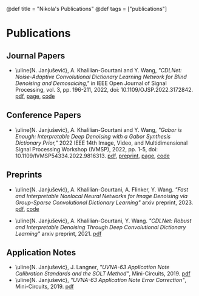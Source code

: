@def title = "Nikola's Publications"
@def tags = ["publications"]

# Publications

## Journal Papers
* \uline{N. Janjušević}, A. Khalilian-Gourtani and Y. Wang, *"CDLNet: Noise-Adaptive Convolutional Dictionary Learning Network for Blind Denoising and Demosaicing,"* in IEEE Open Journal of Signal Processing, vol. 3, pp. 196-211, 2022, doi: 10.1109/OJSP.2022.3172842. [pdf](https://ieeexplore.ieee.org/document/9769957), [page](/projects/dcdl), [code](https://github.com/nikopj/CDLNet-OJSP)

## Conference Papers
* \uline{N. Janjušević}, A. Khalilian-Gourtani and Y. Wang, *"Gabor is Enough: Interpretable Deep Denoising with a Gabor Synthesis Dictionary Prior,"* 2022 IEEE 14th Image, Video, and Multidimensional Signal Processing Workshop (IVMSP), 2022, pp. 1-5, doi: 10.1109/IVMSP54334.2022.9816313. [pdf](https://ieeexplore.ieee.org/document/9816313), [preprint](https://arxiv.org/abs/2204.11146), [page](/projects/dcdl/#gabor_is_enough), [code](https://github.com/nikopj/CDLNet-OJSP)

## Preprints
* \uline{N. Janjušević}, A. Khalilian-Gourtani, A. Flinker, Y. Wang. *"Fast and Interpretable Nonlocal Neural Networks for Image Denoising via Group-Sparse Convolutional Dictionary Learning"* arxiv preprint, 2023. [pdf](https://arxiv.org/abs/2306.01950), [code](https://github.com/nikopj/GroupCDL-TIP)

* \uline{N. Janjušević}, A. Khalilian-Gourtani, Y. Wang. *"CDLNet: Robust and Interpretable Denoising Through Deep Convolutional Dictionary Learning"* arxiv preprint, 2021. [pdf](https://arxiv.org/abs/2103.04779)

## Application Notes
* \uline{N. Janjušević}, J. Langner, *"UVNA-63 Application Note Calibration Standards and the SOLT Method"*, Mini-Circuits, 2019. [pdf](https://www.minicircuits.com/app/AN49-017.pdf)
* \uline{N. Janjušević}, *"UVNA-63 Application Note Error Correction"*, Mini-Circuits, 2019. [pdf](https://www.minicircuits.com/app/AN49-016.pdf)
